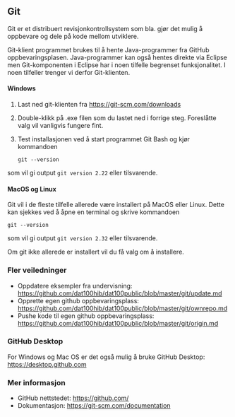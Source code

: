 ## Git

Git er et distribuert revisjonkontrollsystem som bla. gjør det mulig å oppbevare og dele på kode mellom utviklere.

Git-klient programmet brukes til å hente Java-programmer fra GitHub oppbevaringsplasen. Java-programmer kan også hentes direkte via Eclipse men Git-komponenten i Eclipse har i noen tilfelle begrenset funksjonalitet. I noen tilfeller trenger vi derfor Git-klienten.

#### Windows

1. Last ned git-klienten fra https://git-scm.com/downloads

2. Double-klikk på .exe filen som du lastet ned i forrige steg. Foreslåtte valg vil vanligvis fungere fint.

3. Test installasjonen ved å start programmet Git Bash og kjør kommandoen

   `git --version`

  som vil gi output `git version 2.22` eller tilsvarende.

#### MacOS og Linux

Git vil i de fleste tilfelle allerede være installert på MacOS eller Linux. Dette kan sjekkes ved å åpne en terminal og skrive kommandoen

`git --version`

som vil gi output `git version 2.32` eller tilsvarende.

Om git ikke allerede er installert vil du få valg om å installere.

### Fler veiledninger

- Oppdatere eksempler fra undervisning: https://github.com/dat100hib/dat100public/blob/master/git/update.md
- Opprette egen github oppbevaringsplass: https://github.com/dat100hib/dat100public/blob/master/git/ownrepo.md
- Pushe kode til egen github oppbevaringsplass: https://github.com/dat100hib/dat100public/blob/master/git/origin.md

### GitHub Desktop

For Windows og Mac OS er det også mulig å bruke GitHub Desktop: https://desktop.github.com
### Mer informasjon

- GitHub nettstedet: <https://github.com/>
- Dokumentasjon: <https://git-scm.com/documentation>
